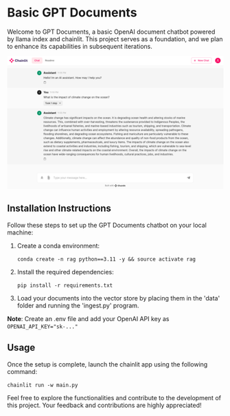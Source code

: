 # Basic GPT Documents

Welcome to GPT Documents, a basic OpenAI document chatbot powered by llama index and chainlit. This project serves as a foundation, and we plan to enhance its capabilities in subsequent iterations.

![Alt Text](images/ChainlitRAG.png)

## Installation Instructions

Follow these steps to set up the GPT Documents chatbot on your local machine:

1. Create a conda environment:

   ```shell
   conda create -n rag python==3.11 -y && source activate rag
   ```

2. Install the required dependencies:

   ```shell
   pip install -r requirements.txt
   ```

3. Load your documents into the vector store by placing them in the 'data' folder and running the 'ingest.py' program.

**Note**: Create an .env file and add your OpenAI API key as `OPENAI_API_KEY="sk-..."`

## Usage

Once the setup is complete, launch the chainlit app using the following command:

```shell
chainlit run -w main.py
```

Feel free to explore the functionalities and contribute to the development of this project. Your feedback and contributions are highly appreciated!
